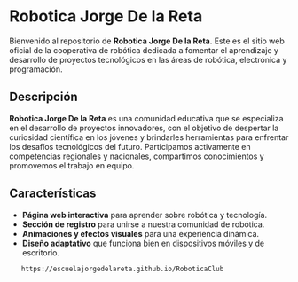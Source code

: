 

# Robotica Jorge De la Reta

Bienvenido al repositorio de **Robotica Jorge De la Reta**. Este es el sitio web oficial de la cooperativa de robótica dedicada a fomentar el aprendizaje y desarrollo de proyectos tecnológicos en las áreas de robótica, electrónica y programación.

## Descripción

**Robotica Jorge De la Reta** es una comunidad educativa que se especializa en el desarrollo de proyectos innovadores, con el objetivo de despertar la curiosidad científica en los jóvenes y brindarles herramientas para enfrentar los desafíos tecnológicos del futuro. Participamos activamente en competencias regionales y nacionales, compartimos conocimientos y promovemos el trabajo en equipo.

## Características

- **Página web interactiva** para aprender sobre robótica y tecnología.
- **Sección de registro** para unirse a nuestra comunidad de robótica.
- **Animaciones y efectos visuales** para una experiencia dinámica.
- **Diseño adaptativo** que funciona bien en dispositivos móviles y de escritorio.
```bash
   https://escuelajorgedelareta.github.io/RoboticaClub
